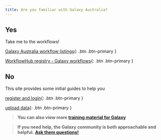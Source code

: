 ```yaml
---
title: Are you familiar with Galaxy Australia?
---
```


## Yes

Take me to the workflows!

[Galaxy Australia workflow listings](https://usegalaxy.org.au/workflows/list_published){: .btn .btn-primary }
 
[WorkflowHub registry - Galaxy workflows](https://workflowhub.eu/workflows?filter%5Bworkflow_type%5D=galaxy){: .btn .btn-primary }

## No

This site provides some initial guides to help you

[register and login](register_login.md){: .btn .btn-primary }

[upload data](upload_data.md){: .btn .btn-primary }

> **You can also view more [training material for Galaxy](https://training.galaxyproject.org/training-material/)** 

> **If you need help, the Galaxy community is both approachable and helpful.**
[**Ask them questions!**](https://help.galaxyproject.org/)
